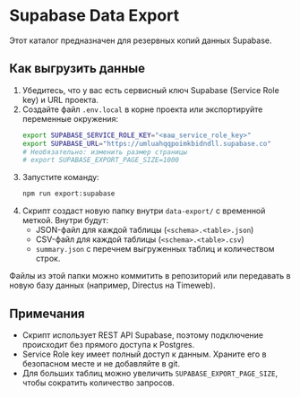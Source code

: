 # Supabase Data Export

Этот каталог предназначен для резервных копий данных Supabase.

## Как выгрузить данные

1. Убедитесь, что у вас есть сервисный ключ Supabase (Service Role key) и URL проекта.
2. Создайте файл `.env.local` в корне проекта или экспортируйте переменные окружения:
   ```bash
   export SUPABASE_SERVICE_ROLE_KEY="<ваш_service_role_key>"
   export SUPABASE_URL="https://umluahqqpoimkbidndll.supabase.co"
   # Необязательно: изменить размер страницы
   # export SUPABASE_EXPORT_PAGE_SIZE=1000
   ```
3. Запустите команду:
   ```bash
   npm run export:supabase
   ```
4. Скрипт создаст новую папку внутри `data-export/` с временной меткой. Внутри будут:
   - JSON-файл для каждой таблицы (`<schema>.<table>.json`)
   - CSV-файл для каждой таблицы (`<schema>.<table>.csv`)
   - `summary.json` c перечнем выгруженных таблиц и количеством строк.

Файлы из этой папки можно коммитить в репозиторий или передавать в новую базу данных (например, Directus на Timeweb).

## Примечания

- Скрипт использует REST API Supabase, поэтому подключение происходит без прямого доступа к Postgres.
- Service Role key имеет полный доступ к данным. Храните его в безопасном месте и не добавляйте в git.
- Для больших таблиц можно увеличить `SUPABASE_EXPORT_PAGE_SIZE`, чтобы сократить количество запросов.

